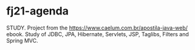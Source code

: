 # fj21-agenda
STUDY. Project from the https://www.caelum.com.br/apostila-java-web/ ebook. Study of JDBC, JPA, Hibernate, Servlets, JSP, Taglibs, Filters and Spring MVC.
